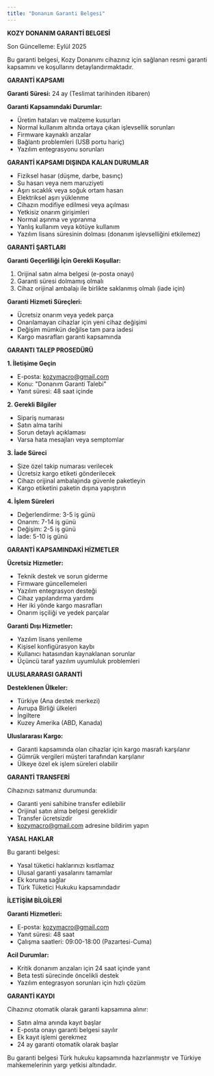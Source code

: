 ```yaml
---
title: "Donanım Garanti Belgesi"
---
```


**KOZY DONANIM GARANTİ BELGESİ**

Son Güncelleme: Eylül 2025

Bu garanti belgesi, Kozy Donanımı cihazınız için sağlanan resmi garanti kapsamını ve koşullarını detaylandırmaktadır.

**GARANTİ KAPSAMI**

**Garanti Süresi:** 24 ay (Teslimat tarihinden itibaren)

**Garanti Kapsamındaki Durumlar:**
- Üretim hataları ve malzeme kusurları
- Normal kullanım altında ortaya çıkan işlevsellik sorunları
- Firmware kaynaklı arızalar
- Bağlantı problemleri (USB portu hariç)
- Yazılım entegrasyonu sorunları

**GARANTİ KAPSAMI DIŞINDA KALAN DURUMLAR**

- Fiziksel hasar (düşme, darbe, basınç)
- Su hasarı veya nem maruziyeti
- Aşırı sıcaklık veya soğuk ortam hasarı
- Elektriksel aşırı yüklenme
- Cihazın modifiye edilmesi veya açılması
- Yetkisiz onarım girişimleri
- Normal aşınma ve yıpranma
- Yanlış kullanım veya kötüye kullanım
- Yazılım lisans süresinin dolması (donanım işlevselliğini etkilemez)

**GARANTİ ŞARTLARI**

**Garanti Geçerliliği İçin Gerekli Koşullar:**
1. Orijinal satın alma belgesi (e-posta onayı)
2. Garanti süresi dolmamış olmalı
3. Cihaz orijinal ambalajı ile birlikte saklanmış olmalı (iade için)

**Garanti Hizmeti Süreçleri:**
- Ücretsiz onarım veya yedek parça
- Onarılamayan cihazlar için yeni cihaz değişimi
- Değişim mümkün değilse tam para iadesi
- Kargo masrafları garanti kapsamında

**GARANTI TALEP PROSEDÜRÜ**

**1. İletişime Geçin**
- E-posta: kozymacro@gmail.com
- Konu: "Donanım Garanti Talebi"
- Yanıt süresi: 48 saat içinde

**2. Gerekli Bilgiler**
- Sipariş numarası
- Satın alma tarihi
- Sorun detaylı açıklaması
- Varsa hata mesajları veya semptomlar

**3. İade Süreci**
- Size özel takip numarası verilecek
- Ücretsiz kargo etiketi gönderilecek
- Cihazı orijinal ambalajında güvenle paketleyin
- Kargo etiketini paketin dışına yapıştırın

**4. İşlem Süreleri**
- Değerlendirme: 3-5 iş günü
- Onarım: 7-14 iş günü
- Değişim: 2-5 iş günü
- İade: 5-10 iş günü

**GARANTİ KAPSAMINDAKİ HİZMETLER**

**Ücretsiz Hizmetler:**
- Teknik destek ve sorun giderme
- Firmware güncellemeleri
- Yazılım entegrasyon desteği
- Cihaz yapılandırma yardımı
- Her iki yönde kargo masrafları
- Onarım işçiliği ve yedek parçalar

**Garanti Dışı Hizmetler:**
- Yazılım lisans yenileme
- Kişisel konfigürasyon kaybı
- Kullanıcı hatasından kaynaklanan sorunlar
- Üçüncü taraf yazılım uyumluluk problemleri

**ULUSLARARASI GARANTİ**

**Desteklenen Ülkeler:**
- Türkiye (Ana destek merkezi)
- Avrupa Birliği ülkeleri
- İngiltere
- Kuzey Amerika (ABD, Kanada)

**Uluslararası Kargo:**
- Garanti kapsamında olan cihazlar için kargo masrafı karşılanır
- Gümrük vergileri müşteri tarafından karşılanır
- Ülkeye özel ek işlem süreleri olabilir

**GARANTİ TRANSFERİ**

Cihazınızı satmanız durumunda:
- Garanti yeni sahibine transfer edilebilir
- Orijinal satın alma belgesi gereklidir
- Transfer ücretsizdir
- kozymacro@gmail.com adresine bildirim yapın

**YASAL HAKLAR**

Bu garanti belgesi:
- Yasal tüketici haklarınızı kısıtlamaz
- Ulusal garanti yasalarını tamamlar
- Ek koruma sağlar
- Türk Tüketici Hukuku kapsamındadır

**İLETİŞİM BİLGİLERİ**

**Garanti Hizmetleri:**
- E-posta: kozymacro@gmail.com
- Yanıt süresi: 48 saat
- Çalışma saatleri: 09:00-18:00 (Pazartesi-Cuma)

**Acil Durumlar:**
- Kritik donanım arızaları için 24 saat içinde yanıt
- Beta testi sürecinde öncelikli destek
- Yazılım entegrasyon sorunları için hızlı çözüm

**GARANTİ KAYDI**

Cihazınız otomatik olarak garanti kapsamına alınır:
- Satın alma anında kayıt başlar
- E-posta onayı garanti belgesi sayılır
- Ek kayıt işlemi gerekmez
- 24 ay garanti otomatik olarak başlar

Bu garanti belgesi Türk hukuku kapsamında hazırlanmıştır ve Türkiye mahkemelerinin yargı yetkisi altındadır.
